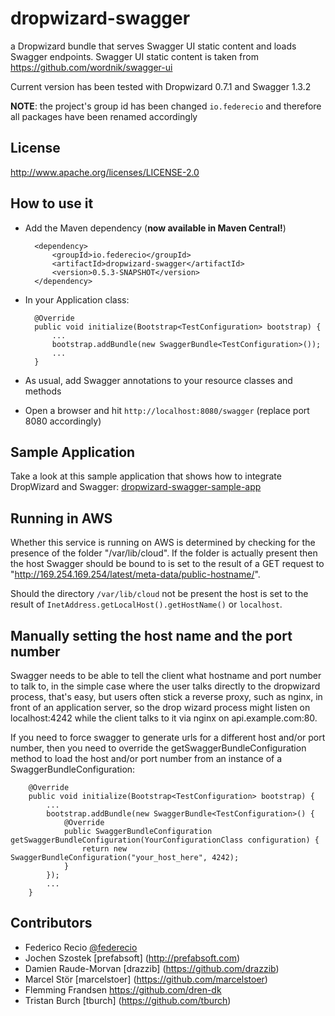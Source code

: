 dropwizard-swagger
==================

a Dropwizard bundle that serves Swagger UI static content and loads Swagger endpoints. Swagger UI static content is taken from https://github.com/wordnik/swagger-ui

Current version has been tested with Dropwizard 0.7.1 and Swagger 1.3.2

__NOTE__: the project's group id has been changed `io.federecio` and therefore all packages have been renamed accordingly

License
-------

http://www.apache.org/licenses/LICENSE-2.0

How to use it
-------------

* Add the Maven dependency (__now available in Maven Central!__)

        <dependency>
            <groupId>io.federecio</groupId>
            <artifactId>dropwizard-swagger</artifactId>
            <version>0.5.3-SNAPSHOT</version>
        </dependency>


* In your Application class:

		@Override
		public void initialize(Bootstrap<TestConfiguration> bootstrap) {
		    ...
			bootstrap.addBundle(new SwaggerBundle<TestConfiguration>());
            ...
		}


* As usual, add Swagger annotations to your resource classes and methods


* Open a browser and hit `http://localhost:8080/swagger` (replace port 8080 accordingly)

Sample Application
------------------

Take a look at this sample application that shows how to integrate DropWizard and Swagger: [dropwizard-swagger-sample-app](https://github.com/federecio/dropwizard-swagger-sample-app)

Running in AWS
--------------

Whether this service is running on AWS is determined by checking for the presence of the folder "/var/lib/cloud". If the folder is actually present then the host Swagger should be bound to is set to the result of a GET request to "http://169.254.169.254/latest/meta-data/public-hostname/".

Should the directory `/var/lib/cloud` not be present the host is set to the result of `InetAddress.getLocalHost().getHostName()` or `localhost`.


Manually setting the host name and the port number
--------------------------------------------------

Swagger needs to be able to tell the client what hostname and port number to talk to, in the simple case where the user talks directly to the dropwizard process, that's easy, but users often stick a reverse proxy, such as nginx, in front of an application server, so the drop wizard process might listen on localhost:4242 while the client talks to it via nginx on api.example.com:80.

If you need to force swagger to generate urls for a different host and/or port number, then you need to override the getSwaggerBundleConfiguration method to load the host and/or port number from an instance of a SwaggerBundleConfiguration:

		@Override
        public void initialize(Bootstrap<TestConfiguration> bootstrap) {
            ...
            bootstrap.addBundle(new SwaggerBundle<TestConfiguration>() {
                @Override
                public SwaggerBundleConfiguration getSwaggerBundleConfiguration(YourConfigurationClass configuration) {
                    return new SwaggerBundleConfiguration("your_host_here", 4242);
                }
            });
            ...
        }


Contributors
------------

* Federico Recio [@federecio](http://twitter.com/federecio)
* Jochen Szostek [prefabsoft] (http://prefabsoft.com)
* Damien Raude-Morvan [drazzib] (https://github.com/drazzib)
* Marcel Stör [marcelstoer] (https://github.com/marcelstoer)
* Flemming Frandsen https://github.com/dren-dk
* Tristan Burch [tburch] (https://github.com/tburch)
